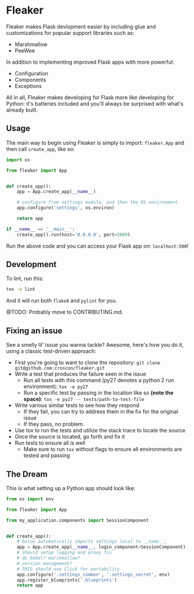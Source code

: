 # Fleaker

Fleaker makes Flask devlopment easier by including glue and customizations for
popular support libraries such as:

* Marshmallow
* PeeWee

In addition to implementing improved Flask apps with more powerful:

* Configuration
* Components
* Exceptions

All in all, Fleaker makes developing for Flask more like developing for Python:
it's batteries included and you'll always be surprised with what's already
built.

## Usage

The main way to begin using Fleaker is simply to import: `fleaker.App` and
then call `create_app`, like so:

```python
import os

from fleaker import App


def create_app():
    app = App.create_app(__name__)

    # configure from settings module, and then the OS environment
    app.configure('settings', os.environ)

    return app

if __name__ == '__main__':
    create_app().run(host='0.0.0.0', port=5000)
```

Run the above code and you can access your Flask app on: `localhost:500`!


## Development

To lint, run this:

```sh
tox -e lint
```

And it will run both `flake8` and `pylint` for you.

@TODO: Probably move to CONTRIBUTING.md.

## Fixing an issue

See a smelly lil' issue you wanna tackle? Awesome, here's how you do it, using a classic test-driven approach:

+ First you're going to want to clone the repository: `git clone git@github.com:croscon/fleaker.git` 
+ Write a test that produces the failure seen in the issue
	+ Run all tests with this command (py27 denotes a python 2 run environment): `tox -e py27`
	+ Run a specific test by passing in the location like so **(note the space)**: `tox -e py27 -- tests/path-to-test-file`
+ Write various similar tests to see how they respond
	+ If they fail, you can try to address them in the fix for the original issue
	+ If they pass, no problem.
+ Use tox to run the tests and utilize the stack trace to locate the source
+ Once the source is located, go forth and fix it
+ Run tests to ensure all is well
	+ Make sure to run `tox` without flags to ensure all environments are tested and passing


## The Dream

This is what setting up a Python app should look like:

```python
from os import env

from fleaker import App

from my_application.components import SessionComponent


def create_app():
    # below automatically imports settings local to __name__,
    app = App.create_app(__name__, login_component=SessionComponent)
    # should setup logging and proxy fix
    # do babel? marshmallow?
    # version management?
    # THIS should use Click for portability
    app.configure('.settings_common', '.settings_secret', env)
    app.register_blueprints('.blueprints')
    return app
```
